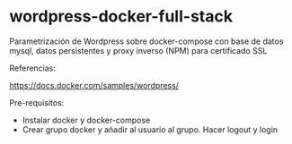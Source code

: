 # wordpress-docker-full-stack
Parametrización de Wordpress sobre docker-compose con base de datos mysql, datos persistentes y proxy inverso (NPM) para certificado SSL

Referencias:

https://docs.docker.com/samples/wordpress/

Pre-requisitos:

* Instalar docker y docker-compose
* Crear grupo docker y añadir al usuario al grupo. Hacer logout y login

